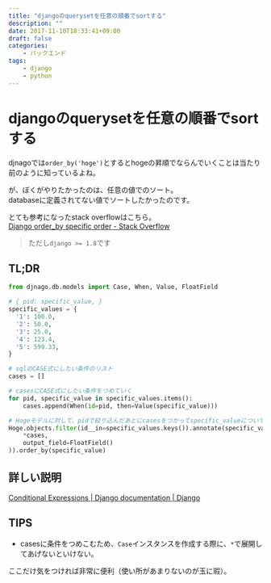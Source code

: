 ```yaml
---
title: "djangoのquerysetを任意の順番でsortする"
description: ""
date: 2017-11-10T18:33:41+09:00
draft: false
categories:
    - バックエンド
tags:
    - django
    - python
---
```

# djangoのquerysetを任意の順番でsortする

djnagoでは`order_by('hoge')`とするとhogeの昇順でならんでいくことは当たり前のように知っているよね。

が、ぼくがやりたかったのは、任意の値でのソート。  
databaseに定義されてない値でソートしたかったのです。

とても参考になったstack overflowはこちら。  
[Django order_by specific order - Stack Overflow](https://stackoverflow.com/questions/10329849/django-order-by-specific-order)

> ただし`django >= 1.8`です

## TL;DR

```python
from djnago.db.models import Case, When, Value, FloatField

# { pid: specific_value, }
specific_values = {
  '1': 100.0,
  '2': 50.0,
  '3': 25.0,
  '4': 123.4,
  '5': 599.33,
}

# sqlのCASE式にしたい条件のリスト
cases = []

# casesにCASE式にしたい条件をつめていく
for pid, specific_value in specific_values.items():
    cases.append(When(id=pid, then=Value(specific_value)))

# Hogeモデルに対して、pidで絞り込んだあとにcasesをつかってspecific_valueについて注釈づけてorder_byする
Hoge.objects.filter(id__in=specific_values.keys()).annotate(specific_value=Case(
    *cases,
    output_field=FloatField()
)).order_by(specific_value)
```

## 詳しい説明
[Conditional Expressions | Django documentation | Django](https://docs.djangoproject.com/en/1.8/ref/models/conditional-expressions/)

## TIPS
* casesに条件をつめこむため、`Case`インスタンスを作成する際に、`*`で展開してあげないといけない。

ここだけ気をつければ非常に便利（使い所があまりないのが玉に瑕）。
